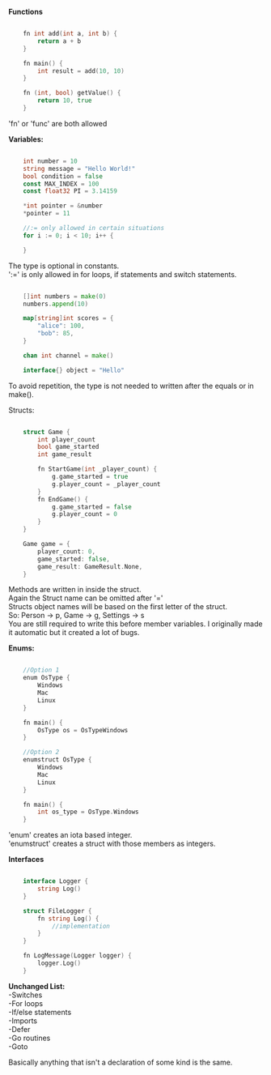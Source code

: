 **Functions**

```go

    fn int add(int a, int b) {
        return a + b
    }

    fn main() {
        int result = add(10, 10)
    }

    fn (int, bool) getValue() {
        return 10, true
    }

```

'fn' or 'func' are both allowed

**Variables:**

```go

    int number = 10
    string message = "Hello World!"
    bool condition = false
    const MAX_INDEX = 100
    const float32 PI = 3.14159

    *int pointer = &number
    *pointer = 11

    //:= only allowed in certain situations
    for i := 0; i < 10; i++ { 

    }

```
The type is optional in constants.  
':=' is only allowed in for loops, if statements and switch statements.

```go

    []int numbers = make(0)
    numbers.append(10)

    map[string]int scores = {
        "alice": 100,
        "bob": 85,
    }

    chan int channel = make()

    interface{} object = "Hello"

```

To avoid repetition, the type is not needed to written after the equals or in make().

Structs:

```go

    struct Game {
        int player_count
        bool game_started
        int game_result

        fn StartGame(int _player_count) {
            g.game_started = true
            g.player_count = _player_count
        }
        fn EndGame() {
            g.game_started = false
            g.player_count = 0
        }
    }

    Game game = {
        player_count: 0,
        game_started: false,
        game_result: GameResult.None,
    }

```

Methods are written in inside the struct.  
Again the Struct name can be omitted after '='  
Structs object names will be based on the first letter of the struct.  
So: Person -> p, Game -> g, Settings -> s  
You are still required to write this before member variables. I originally made it automatic but it created a lot of bugs.  

**Enums:**

```go

    //Option 1
    enum OsType {
        Windows
        Mac
        Linux
    }

    fn main() {
        OsType os = OsTypeWindows
    }

    //Option 2
    enumstruct OsType {
        Windows
        Mac
        Linux
    }

    fn main() {
        int os_type = OsType.Windows
    }

```
'enum' creates an iota based integer.  
'enumstruct' creates a struct with those members as integers.  

**Interfaces**

```go

    interface Logger {
        string Log()
    }

    struct FileLogger {
        fn string Log() {
            //implementation
        }
    }

    fn LogMessage(Logger logger) {
        logger.Log()
    }

```

**Unchanged List:**  
-Switches  
-For loops  
-If/else statements  
-Imports  
-Defer  
-Go routines  
-Goto  

Basically anything that isn't a declaration of some kind is the same.
